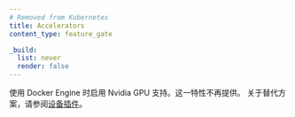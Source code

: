```yaml
---
# Removed from Kubernetes
title: Accelerators
content_type: feature_gate

_build:
  list: never
  render: false
---
```


<!--
Provided an early form of plugin to enable Nvidia GPU support when using
Docker Engine; no longer available. See
[Device Plugins](/docs/concepts/extend-kubernetes/compute-storage-net/device-plugins/) for
an alternative.
-->
使用 Docker Engine 时启用 Nvidia GPU 支持。这一特性不再提供。
关于替代方案，请参阅[设备插件](/zh-cn/docs/concepts/extend-kubernetes/compute-storage-net/device-plugins/)。
